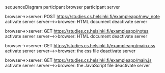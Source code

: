 sequenceDiagram
  participant browser
  participant server

  browser->>server: POST https://studies.cs.helsinki.fi/exampleapp/new_note
  activate server
  server-->>browser: HTML document
  deactivate server

  browser->>server: GET https://studies.cs.helsinki.fi/exampleapp/notes
  activate server
  server-->>browser: HTML document
  deactivate server
    
  browser->>server: GET https://studies.cs.helsinki.fi/exampleapp/main.css
  activate server
  server-->>browser: the css file
  deactivate server
    
  browser->>server: GET https://studies.cs.helsinki.fi/exampleapp/main.js
  activate server
  server-->>browser: the JavaScript file
  deactivate server
